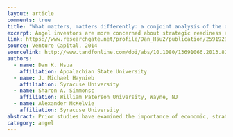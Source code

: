 ```yaml
---
layout: article
comments: true
title: "What matters, matters differently: a conjoint analysis of the decision policies of angel and venture capital investors"
excerpt: Angel investors are more concerned about strategic readiness and founder passion than VCs; VCs are more concerned with economic potential, and both groups are interested in the "human capital" of entrepreneurs.
link: https://www.researchgate.net/profile/Dan_Hsu2/publication/259192950_What_matters_matters_differently_a_conjoint_analysis_of_the_decision_policies_of_angel_and_venture_capital_investors/links/55115afa0cf24e9311ce1957.pdf?origin=publication_detail
source: Venture Capital, 2014
sourcelink: http://www.tandfonline.com/doi/abs/10.1080/13691066.2013.825527
authors:
  - name: Dan K. Hsua
    affiliation: Appalachian State University
  - name: J. Michael Haynieb
    affiliation: Syracuse University
  - name: Sharon A. Simmonsc
    affiliation: William Paterson University, Wayne, NJ
  - name: Alexander McKelvie
    affiliation: Syracuse University
abstract: Prior studies have examined the importance of economic, strategic, and human factors to decision policies of angel investors and venture capitalists. As more angels professionalize into angel funds and as markets for technologies and ideas become more competitive, it is becoming more important to compare their decision policies with those of venture capitalists. Drawing upon agency theory, we examine whether economic potential, specific human capital, strategic readiness, and passion matter differently to venture capitalists and angel investors. Our study is an experimental conjoint analysis of more than 2700 investment decisions nested within a mixed sample of venture capitalists and angel investors. We find that strategic readiness for funding and affective passion matter more to angel investors, while economic potential matters more to venture capitalists. We also find that both investor types place similar weights on the specific human capital of entrepreneurs. These findings support the agency view that differences in the investment decision policies of angel investors and venture capitalists can be explained by examining the agency costs, market risks, information asymmetry, and control mechanisms that are structured into angel and venture capital deals.
category: angel
---
```

